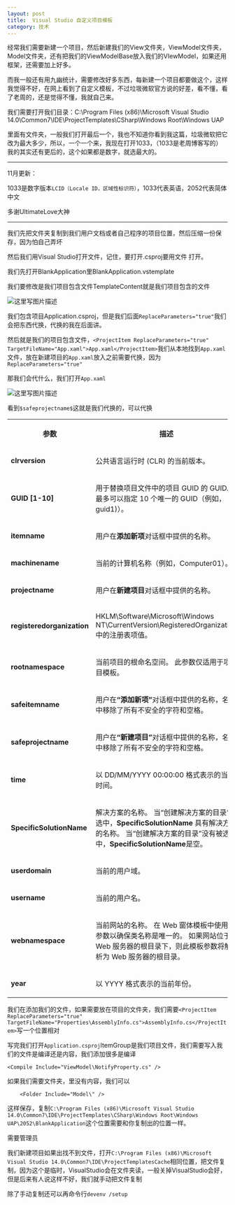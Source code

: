 ```yaml
---
layout: post
title:  Visual Studio 自定义项目模板 
category: 技术 
---
```


经常我们需要新建一个项目，然后新建我们的View文件夹，ViewModel文件夹，Model文件夹，还有把我们的ViewModelBase放入我们的VIewModel，如果还用框架，还需要加上好多。
<!--more-->

而我一般还有用九幽统计，需要修改好多东西，每新建一个项目都要做这个，这样我觉得不好，在网上看到了自定义模板，不过垃圾微软官方说的好差，看不懂，看了老周的，还是觉得不懂，我就自己来。

我们需要打开我们目录：C:\Program Files (x86)\Microsoft Visual Studio 14.0\Common7\IDE\ProjectTemplates\CSharp\Windows Root\Windows UAP

里面有文件夹，一般我们打开最后一个，我也不知道你看到我这篇，垃圾微软把它改为最大多少，所以，一个一个来，我现在打开1033，（1033是老周博客写的）我的其实还有更后的，这个如果都是数字，就选最大的。

---

11月更新：

1033是数字版本`LCID（Locale ID，区域性标识符）`，1033代表英语，2052代表简体中文

多谢UltimateLove大神

---

我们先把文件夹复制到我们用户文档或者自己程序的项目位置，然后压缩一份保存，因为怕自己弄坏

然后我们用Visual Studio打开文件，记住，要打开.csproj要用文件 打开。

我们先打开BlankApplication里BlankApplication.vstemplate

我们要修改是我们项目包含文件TemplateContent就是我们项目包含的文件

![这里写图片描述](http://img.blog.csdn.net/20160902105740743)

我们包含项目Application.csproj，但是我们后面`ReplaceParameters="true"`我们会把东西代换，代换的我在后面讲。

然后就是我们的项目包含文件，`<ProjectItem ReplaceParameters="true" TargetFileName="App.xaml">App.xaml</ProjectItem>`我们从本地找到`App.xaml`文件，放在新建项目的`App.xaml`放入之前需要代换，因为`ReplaceParameters="true"`

那我们会代什么，我们打开`App.xaml`

![这里写图片描述](http://img.blog.csdn.net/20160902110135270)

看到`$safeprojectname$`这就是我们代换的，可以代换

<table Responsive="true"><tr Responsive="true"><th><p>
                <span id="mt17" class="sentence" data-guid="03144cce1fcdacdbe993e5266c0bf3f3" data-source="Parameter" xml:space="preserve"><sentenceText xmlns="http://www.w3.org/1999/xhtml">
  <sentenceText xmlns="http://www.w3.org/1999/xhtml">参数</sentenceText>
</sentenceText></span>
              </p></th><th><p>
                <span id="mt18" class="sentence" data-guid="67daf92c833c41c95db874e18fcb2786" data-source="Description" xml:space="preserve"><sentenceText xmlns="http://www.w3.org/1999/xhtml">描述</sentenceText></span>
              </p></th></tr><tr><td data-th="&#xA;                Parameter&#xA;              "><p>
                <strong>
                  <span id="mt19" class="sentence" data-guid="c133fa31e454fa144f7d7d90e9ae1693" data-source="clrversion" xml:space="preserve"><sentenceText xmlns="http://www.w3.org/1999/xhtml">clrversion</sentenceText></span>
                </strong>
              </p></td><td data-th="&#xA;                描述&#xA;              "><p>
                <span id="mt20" class="sentence" data-guid="99a29f3977417776732298c48e65dfe4" data-source="Current version of the common language runtime (CLR)." xml:space="preserve"><sentenceText xmlns="http://www.w3.org/1999/xhtml">公共语言运行时 (CLR) 的当前版本。</sentenceText></span>
              </p></td></tr><tr><td data-th="&#xA;                Parameter&#xA;              "><p>
                <strong>
                  <span id="mt21" class="sentence" data-guid="49705cbf330537640981f0ab18accad6" data-source="GUID [1-10]" xml:space="preserve"><sentenceText xmlns="http://www.w3.org/1999/xhtml">GUID [1-10]</sentenceText></span>
                </strong>
              </p></td><td data-th="&#xA;                描述&#xA;              "><p>
                <span id="mt22" class="sentence" data-guid="e0fa6a3b9ee8f16086de726310c4b135" data-source="A GUID used to replace the project GUID in a project file." xml:space="preserve"><sentenceText xmlns="http://www.w3.org/1999/xhtml">用于替换项目文件中的项目 GUID 的 GUID。</sentenceText></span>  <span id="mt23" class="sentence" data-guid="496e67ee5856defb304ddf191ba41dba" data-source="You can specify up to 10 unique GUIDs (for example, &lt;span class=&quot;code&quot;&gt;guid1)&lt;/span&gt;." xml:space="preserve"><sentenceText xmlns="http://www.w3.org/1999/xhtml">最多可以指定 10 个唯一的 GUID（例如，<span class="code" xmlns="http://www.w3.org/1999/xhtml">guid1)</span>）。</sentenceText></span>  </p></td></tr><tr><td data-th="&#xA;                Parameter&#xA;              "><p>
                <strong>
                  <span id="mt24" class="sentence" data-guid="3e3640c36bf50aec770a87493828e76d" data-source="itemname" xml:space="preserve"><sentenceText xmlns="http://www.w3.org/1999/xhtml">itemname</sentenceText></span>
                </strong>
              </p></td><td data-th="&#xA;                描述&#xA;              "><p>
                <span id="mt25" class="sentence" data-guid="45f07a95e0e4d41abc8629973ec2626a" data-source="The name provided by the user in the &lt;strong&gt;Add New Item&lt;/strong&gt; dialog box." xml:space="preserve"><sentenceText xmlns="http://www.w3.org/1999/xhtml">用户在<strong xmlns="http://www.w3.org/1999/xhtml">添加新项</strong>对话框中提供的名称。</sentenceText></span>
              </p></td></tr><tr><td data-th="&#xA;                Parameter&#xA;              "><p>
                <strong>
                  <span id="mt26" class="sentence" data-guid="62f2e1d94ea5a730c4dfda5ead0bde29" data-source="machinename" xml:space="preserve"><sentenceText xmlns="http://www.w3.org/1999/xhtml">machinename</sentenceText></span>
                </strong>
              </p></td><td data-th="&#xA;                描述&#xA;              "><p>
                <span id="mt27" class="sentence" data-guid="07677bf070f0091903f60cd3dffbfc75" data-source="The current computer name (for example, Computer01)." xml:space="preserve"><sentenceText xmlns="http://www.w3.org/1999/xhtml">当前的计算机名称（例如，Computer01）。</sentenceText></span>
              </p></td></tr><tr><td data-th="&#xA;                Parameter&#xA;              "><p>
                <strong>
                  <span id="mt28" class="sentence" data-guid="0c79925e09c937c71744ced5b822bb9c" data-source="projectname" xml:space="preserve"><sentenceText xmlns="http://www.w3.org/1999/xhtml">projectname</sentenceText></span>
                </strong>
              </p></td><td data-th="&#xA;                描述&#xA;              "><p>
                <span id="mt29" class="sentence" data-guid="5dc7586ced55345b6c0596d20776a515" data-source="The name provided by the user in the &lt;strong&gt;New Project&lt;/strong&gt; dialog box." xml:space="preserve"><sentenceText xmlns="http://www.w3.org/1999/xhtml">用户在<strong xmlns="http://www.w3.org/1999/xhtml">新建项目</strong>对话框中提供的名称。</sentenceText></span>
              </p></td></tr><tr><td data-th="&#xA;                Parameter&#xA;              "><p>
                <strong>
                  <span id="mt30" class="sentence" data-guid="b8cb8cda7a77173c8cd60820bac24c51" data-source="registeredorganization" xml:space="preserve"><sentenceText xmlns="http://www.w3.org/1999/xhtml">registeredorganization</sentenceText></span>
                </strong>
              </p></td><td data-th="&#xA;                描述&#xA;              "><p>
                <span id="mt31" class="sentence" data-guid="32030027fe55b00c51bee4c32d919923" data-source="The registry key value from HKLM\Software\Microsoft\Windows NT\CurrentVersion\RegisteredOrganization." xml:space="preserve"><sentenceText xmlns="http://www.w3.org/1999/xhtml">HKLM\Software\Microsoft\Windows NT\CurrentVersion\RegisteredOrganization 中的注册表项值。</sentenceText></span>
              </p></td></tr><tr><td data-th="&#xA;                Parameter&#xA;              "><p>
                <strong>
                  <span id="mt32" class="sentence" data-guid="5d813332b11ed6b05867ff78e5dc118e" data-source="rootnamespace" xml:space="preserve"><sentenceText xmlns="http://www.w3.org/1999/xhtml">rootnamespace</sentenceText></span>
                </strong>
              </p></td><td data-th="&#xA;                描述&#xA;              "><p>
                <span id="mt33" class="sentence" data-guid="fb3308554d201bf0102437cc193e91cb" data-source="The root namespace of the current project." xml:space="preserve"><sentenceText xmlns="http://www.w3.org/1999/xhtml">当前项目的根命名空间。</sentenceText></span>  <span id="mt34" class="sentence" data-guid="2e96c802b934ca14367b106bc8c23617" data-source="This parameter applies only to item templates." xml:space="preserve"><sentenceText xmlns="http://www.w3.org/1999/xhtml">此参数仅适用于项目模板。</sentenceText></span>  </p></td></tr><tr><td data-th="&#xA;                Parameter&#xA;              "><p>
                <strong>
                  <span id="mt35" class="sentence" data-guid="1d776f1950944fd630b39229db934fef" data-source="safeitemname" xml:space="preserve"><sentenceText xmlns="http://www.w3.org/1999/xhtml">safeitemname</sentenceText></span>
                </strong>
              </p></td><td data-th="&#xA;                描述&#xA;              "><p>
                <span id="mt36" class="sentence" data-guid="5c6bf9887241db9208137f7209ff1535" data-source="The name provided by the user in the &lt;strong&gt;Add New Item&lt;/strong&gt; dialog box, with all unsafe characters and spaces removed." xml:space="preserve"><sentenceText xmlns="http://www.w3.org/1999/xhtml">用户在<strong xmlns="http://www.w3.org/1999/xhtml">“添加新项”</strong>对话框中提供的名称，名称中移除了所有不安全的字符和空格。</sentenceText></span>
              </p></td></tr><tr><td data-th="&#xA;                Parameter&#xA;              "><p>
                <strong>
                  <span id="mt37" class="sentence" data-guid="5eee0cd89154fbf6bd9e081b5a94ced6" data-source="safeprojectname" xml:space="preserve"><sentenceText xmlns="http://www.w3.org/1999/xhtml">safeprojectname</sentenceText></span>
                </strong>
              </p></td><td data-th="&#xA;                描述&#xA;              "><p>
                <span id="mt38" class="sentence" data-guid="944b58f8edf11ae44c537b00d5b613e9" data-source="The name provided by the user in the &lt;strong&gt;New Project&lt;/strong&gt; dialog box, with all unsafe characters and spaces removed." xml:space="preserve"><sentenceText xmlns="http://www.w3.org/1999/xhtml">用户在<strong xmlns="http://www.w3.org/1999/xhtml">“新建项目”</strong>对话框中提供的名称，名称中移除了所有不安全的字符和空格。</sentenceText></span>
              </p></td></tr><tr><td data-th="&#xA;                Parameter&#xA;              "><p>
                <strong>
                  <span id="mt39" class="sentence" data-guid="07cc694b9b3fc636710fa08b6922c42b" data-source="time" xml:space="preserve"><sentenceText xmlns="http://www.w3.org/1999/xhtml">time</sentenceText></span>
                </strong>
              </p></td><td data-th="&#xA;                描述&#xA;              "><p>
                <span id="mt40" class="sentence" data-guid="5007398966b1b1418146c463e385a194" data-source="The current time in the format DD/MM/YYYY 00:00:00." xml:space="preserve"><sentenceText xmlns="http://www.w3.org/1999/xhtml">以 DD/MM/YYYY 00:00:00 格式表示的当前时间。</sentenceText></span>
              </p></td></tr><tr><td data-th="&#xA;                Parameter&#xA;              "><p>
                <strong>
                  <span id="mt41" class="sentence" data-guid="20529023398a5d29e764f6e787169d00" data-source="SpecificSolutionName" xml:space="preserve"><sentenceText xmlns="http://www.w3.org/1999/xhtml">SpecificSolutionName</sentenceText></span>
                </strong>
              </p></td><td data-th="&#xA;                描述&#xA;              "><p>
                <span id="mt42" class="sentence" data-guid="6aa4abce5410b2782dae55878d8f0e93" data-source="The name of the solution." xml:space="preserve"><sentenceText xmlns="http://www.w3.org/1999/xhtml">解决方案的名称。</sentenceText></span>  <span id="mt43" class="sentence" data-guid="0f28d8c9eee8721e7a248bffe1acae05" data-source="When &quot;create solution directory&quot; is checked, &lt;strong&gt;SpecificSolutionName&lt;/strong&gt; has the solution name." xml:space="preserve"><sentenceText xmlns="http://www.w3.org/1999/xhtml">当“创建解决方案的目录”被选中，<strong xmlns="http://www.w3.org/1999/xhtml">SpecificSolutionName</strong> 具有解决方案的名称。</sentenceText></span>  <span id="mt44" class="sentence" data-guid="8f19232114d8a1d29699331a4cbce1aa" data-source="When &quot;create solution directory&quot; is not checked, &lt;strong&gt;SpecificSolutionName&lt;/strong&gt; is blank." xml:space="preserve"><sentenceText xmlns="http://www.w3.org/1999/xhtml">当“创建解决方案的目录”没有被选中，<strong xmlns="http://www.w3.org/1999/xhtml">SpecificSolutionName</strong>是空。</sentenceText></span>  </p></td></tr><tr><td data-th="&#xA;                Parameter&#xA;              "><p>
                <strong>
                  <span id="mt45" class="sentence" data-guid="cbbacbb40776f2eda9611f5d6a1aceb7" data-source="userdomain" xml:space="preserve"><sentenceText xmlns="http://www.w3.org/1999/xhtml">userdomain</sentenceText></span>
                </strong>
              </p></td><td data-th="&#xA;                描述&#xA;              "><p>
                <span id="mt46" class="sentence" data-guid="bdd1425d9a1a601a0cef89e8998dc36d" data-source="The current user domain." xml:space="preserve"><sentenceText xmlns="http://www.w3.org/1999/xhtml">当前的用户域。</sentenceText></span>
              </p></td></tr><tr><td data-th="&#xA;                Parameter&#xA;              "><p>
                <strong>
                  <span id="mt47" class="sentence" data-guid="14c4b06b824ec593239362517f538b29" data-source="username" xml:space="preserve"><sentenceText xmlns="http://www.w3.org/1999/xhtml">username</sentenceText></span>
                </strong>
              </p></td><td data-th="&#xA;                描述&#xA;              "><p>
                <span id="mt48" class="sentence" data-guid="2104843e8c143db53f8ab885786712fd" data-source="The current user name." xml:space="preserve"><sentenceText xmlns="http://www.w3.org/1999/xhtml">当前的用户名。</sentenceText></span>
              </p></td></tr><tr><td data-th="&#xA;                Parameter&#xA;              "><p>
                <strong>
                  <span id="mt49" class="sentence" data-guid="3e729841ba9695cb7b4b18a70d26d9cd" data-source="webnamespace" xml:space="preserve"><sentenceText xmlns="http://www.w3.org/1999/xhtml">webnamespace</sentenceText></span>
                </strong>
              </p></td><td data-th="&#xA;                描述&#xA;              "><p>
                <span id="mt50" class="sentence" data-guid="dfedbc6a8db02a652582ef84fa3f8855" data-source="The name of the current Web site." xml:space="preserve"><sentenceText xmlns="http://www.w3.org/1999/xhtml">当前网站的名称。</sentenceText></span>  <span id="mt51" class="sentence" data-guid="53ed8b23db00a4418f607bbc6e330322" data-source="This parameter is used in the Web form template to guarantee unique class names." xml:space="preserve"><sentenceText xmlns="http://www.w3.org/1999/xhtml">在 Web 窗体模板中使用此参数以确保类名称是唯一的。</sentenceText></span>  <span id="mt52" class="sentence" data-guid="0e5c2b875b8ed8d2eaa94599237b8633" data-source="If the Web site is at the root directory of the Web server, this template parameter resolves to the root directory of the Web Server." xml:space="preserve"><sentenceText xmlns="http://www.w3.org/1999/xhtml">如果网站位于 Web 服务器的根目录下，则此模板参数将解析为 Web 服务器的根目录。</sentenceText></span>  </p></td></tr><tr><td data-th="&#xA;                Parameter&#xA;              "><p>
                <strong>
                  <span id="mt53" class="sentence" data-guid="84cdc76cabf41bd7c961f6ab12f117d8" data-source="year" xml:space="preserve"><sentenceText xmlns="http://www.w3.org/1999/xhtml">year</sentenceText></span>
                </strong>
              </p></td><td data-th="&#xA;                描述&#xA;              "><p>
                <span id="mt54" class="sentence" data-guid="ff973168b9c603228da0de366494f6df" data-source="The current year in the format YYYY." xml:space="preserve"><sentenceText xmlns="http://www.w3.org/1999/xhtml">以 YYYY 格式表示的当前年份。</sentenceText></span>
              </p></td></tr></table>

我们在添加我们的文件，如果需要放在项目的文件夹，我们需要`<ProjectItem ReplaceParameters="true" TargetFileName="Properties\AssemblyInfo.cs">AssemblyInfo.cs</ProjectItem>`写一个位置相对

写完我们打开`Application.csproj`ItemGroup是我们项目文件，我们需要写入我们的文件是编译还是内容，我们添加很多是编译

`<Compile Include="ViewModel\NotifyProperty.cs" />`

如果我们需要文件夹，里没有内容，我们可以

```
    <Folder Include="Model\" />
```

这样保存，复制`C:\Program Files (x86)\Microsoft Visual Studio 14.0\Common7\IDE\ProjectTemplates\CSharp\Windows Root\Windows UAP\2052\BlankApplication`这个位置需要和你复制出的位置一样。

需要管理员

我们新建项目如果出找不到文件，打开`C:\Program Files (x86)\Microsoft Visual Studio 14.0\Common7\IDE\ProjectTemplatesCache`相同位置，把文件复制，因为这个是临时，VisualStudio会在文件夹读，一般关掉VisualStudio会好，但是后来有人说这样不好，我们就手动把文件复制

除了手动复制还可以再命令行`devenv /setup`




